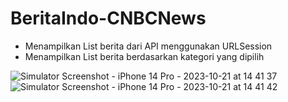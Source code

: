 # BeritaIndo-CNBCNews

- Menampilkan List berita dari API menggunakan URLSession
- Menampilkan List berita berdasarkan kategori yang dipilih

![Simulator Screenshot - iPhone 14 Pro - 2023-10-21 at 14 41 37](https://github.com/agung3535/BeritaIndo-CNBCNews/assets/32901889/f04f8dfc-a97e-4e41-a4f8-8103e8c605ad)
![Simulator Screenshot - iPhone 14 Pro - 2023-10-21 at 14 41 42](https://github.com/agung3535/BeritaIndo-CNBCNews/assets/32901889/40c8ff26-2ea7-441f-bf2c-cc6a3075c690)

